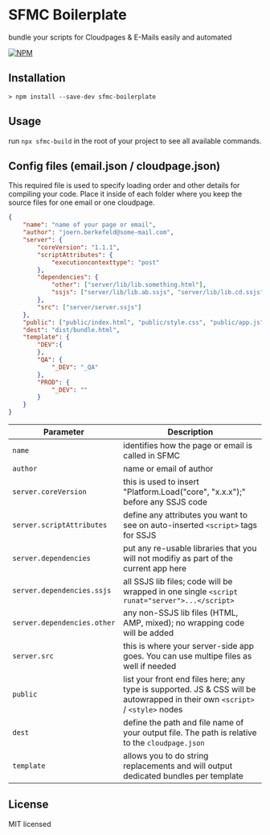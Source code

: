 # SFMC Boilerplate

bundle your scripts for Cloudpages & E-Mails easily and automated

[![NPM](https://nodei.co/npm/sfmc-boilerplate.png?downloads=true&downloadRank=true&stars=true)](https://nodei.co/npm/sfmc-boilerplate/)

## Installation

```batch
> npm install --save-dev sfmc-boilerplate
```

## Usage

run ``npx sfmc-build`` in the root of your project to see all available commands.

## Config files (email.json / cloudpage.json)

This required file is used to specify loading order and other details for compiling your code. Place it inside of each folder where you keep the source files for one email or one cloudpage.

```json
{
    "name": "name of your page or email",
    "author": "joern.berkefeld@some-mail.com",
    "server": {
        "coreVersion": "1.1.1",
        "scriptAttributes": {
            "executioncontexttype": "post"
        },
        "dependencies": {
            "other": ["server/lib/lib.something.html"],
            "ssjs": ["server/lib/lib.ab.ssjs", "server/lib/lib.cd.ssjs"]
        },
        "src": ["server/server.ssjs"]
    },
    "public": ["public/index.html", "public/style.css", "public/app.js"],
    "dest": "dist/bundle.html",
    "template": {
        "DEV":{
        },
        "QA": {
            "_DEV": "_QA"
        },
        "PROD": {
            "_DEV": ""
        }
    }
}
```

| Parameter                     | Description                                                                                                                       |
| ----------------------------- | --------------------------------------------------------------------------------------------------------------------------------- |
| ``name``                      | identifies how the page or email is called in SFMC                                                                                |
| ``author``                    | name or email of author                                                                                                           |
| ``server.coreVersion``        | this is used to insert "Platform.Load("core", "x.x.x");" before any SSJS code                                                     |
| ``server.scriptAttributes``   | define any attributes you want to see on auto-inserted ``<script>`` tags for SSJS                                                 |
| ``server.dependencies``       | put any re-usable libraries that you will not modifiy as part of the current app here                                             |
| ``server.dependencies.ssjs``  | all SSJS lib files; code will be wrapped in one single ``<script runat="server">...</script>``                                    |
| ``server.dependencies.other`` | any non-SSJS lib files (HTML, AMP, mixed); no wrapping code will be added                                                         |
| ``server.src``                | this is where your server-side app goes. You can use multipe files as well if needed                                              |
| ``public``                    | list your front end files here; any type is supported. JS & CSS will be autowrapped in their own ``<script>`` / ``<style>`` nodes |
| ``dest``                      | define the path and file name of your output file. The path is relative to the ``cloudpage.json``                                 |
| ``template``                  | allows you to do string replacements and will output dedicated bundles per template                                               |

## License

MIT licensed

